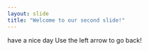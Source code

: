 ```yaml
---
layout: slide
title: "Welcome to our second slide!"
---
```

have a nice day
Use the left arrow to go back!
